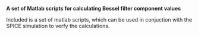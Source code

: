 **A set of Matlab scripts for calculating Bessel filter component values**

Included is a set of matlab scripts, which can be used in conjuction with the SPICE simulation to verfy the calculations.
